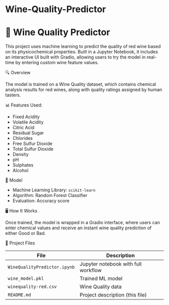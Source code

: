 # Wine-Quality-Predictor
# 🍷 Wine Quality Predictor

This project uses machine learning to predict the quality of red wine based on its physicochemical properties. Built in a Jupyter Notebook, it includes an interactive UI built with Gradio, allowing users to try the model in real-time by entering custom wine feature values.

🔍 Overview

The model is trained on a Wine Quality dataset, which contains chemical analysis results for red wines, along with quality ratings assigned by human tasters.

📊 Features Used:
- Fixed Acidity  
- Volatile Acidity  
- Citric Acid  
- Residual Sugar  
- Chlorides  
- Free Sulfur Dioxide  
- Total Sulfur Dioxide  
- Density  
- pH  
- Sulphates  
- Alcohol

🧠 Model
- Machine Learning Library: `scikit-learn`
- Algorithm: Random Forest Classifier
- Evaluation: Accuracy score

🖥️ How It Works

Once trained, the model is wrapped in a Gradio interface, where users can enter chemical values and receive an instant wine quality prediction of either Good or Bad.

📁 Project Files

| File                         | Description                         |
|------------------------------|-------------------------------------|
| `WineQualityPredictor.ipynb` | Jupyter notebook with full workflow |
| `wine_model.pkl`             | Trained ML model                    |
| `winequality-red.csv`        | Wine Quality data                   |
| `README.md`                  | Project description (this file)     |



